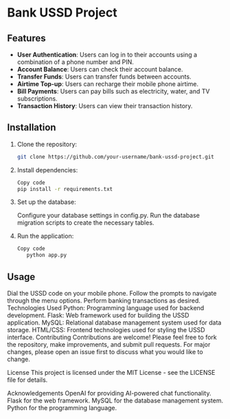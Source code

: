 # Bank USSD Project

## Features

- **User Authentication**: Users can log in to their accounts using a combination of a phone number and PIN.
- **Account Balance**: Users can check their account balance.
- **Transfer Funds**: Users can transfer funds between accounts.
- **Airtime Top-up**: Users can recharge their mobile phone airtime.
- **Bill Payments**: Users can pay bills such as electricity, water, and TV subscriptions.
- **Transaction History**: Users can view their transaction history.

## Installation

1. Clone the repository:
   ```bash
   git clone https://github.com/your-username/bank-ussd-project.git

2. Install dependencies:

   ```bash
   Copy code
   pip install -r requirements.txt

3. Set up the database:
   
   Configure your database settings in config.py.
   Run the database migration scripts to create the necessary tables.

4. Run the application:

   ```bash
   Copy code
      python app.py
## Usage
Dial the USSD code on your mobile phone.
Follow the prompts to navigate through the menu options.
Perform banking transactions as desired.
Technologies Used
Python: Programming language used for backend development.
Flask: Web framework used for building the USSD application.
MySQL: Relational database management system used for data storage.
HTML/CSS: Frontend technologies used for styling the USSD interface.
Contributing
Contributions are welcome! Please feel free to fork the repository, make improvements, and submit pull requests. For major changes, please open an issue first to discuss what you would like to change.

License
This project is licensed under the MIT License - see the LICENSE file for details.

Acknowledgements
OpenAI for providing AI-powered chat functionality.
Flask for the web framework.
MySQL for the database management system.
Python for the programming language.